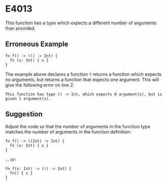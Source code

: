 # E4013

This function has a type which expects a different number of arguments than provided.

## Erroneous Example

```moonbit
fn f() -> (() -> Int) {
  fn (x: Int) { x }
}
```

The example above declares a function `f` returns a function which expects no
arguments, but returns a function that expects one argument. This will give the
following error on line 2:

```
This function has type () -> Int, which expects 0 argument(s), but is given 1 argument(s).
```

## Suggestion

Adjust the code so that the number of arguments in the function type matches the number
of arguments in the function definition:

```moonbit
fn f() -> ((Int) -> Int) {
  fn (x: Int) { x }
}
```

... or:

```moonbit
fn f(x: Int) -> (() -> Int) {
  fn() { x }
}
```
